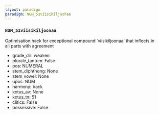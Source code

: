 ```yaml
---
layout: paradigm
paradigm: NUM_51viisikiljoonaa
---
```

### ` NUM_51viisikiljoonaa `

Optimisation hack for exceptional compound ’viisikiljoonaa’ that inflects in all parts with agreement
* grade_dir: weaken
* plurale_tantum: False
* pos: NUMERAL
* stem_diphthong: None
* stem_vowel: None
* upos: NUM
* harmony: back
* kotus_av: None
* kotus_tn: 51
* clitics: False
* possessive: False
